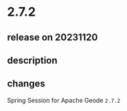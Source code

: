 # 2.7.2

## release on 20231120

## description

## changes

Spring Session for Apache Geode <code>2.7.2</code>

